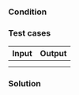 ### Condition

### Test cases

| Input                 | Output |
|-----------------------|--------|
|                       |        |
|                       |        |

### Solution